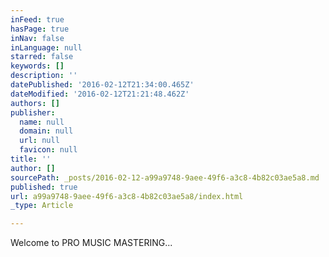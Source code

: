 ```yaml
---
inFeed: true
hasPage: true
inNav: false
inLanguage: null
starred: false
keywords: []
description: ''
datePublished: '2016-02-12T21:34:00.465Z'
dateModified: '2016-02-12T21:21:48.462Z'
authors: []
publisher:
  name: null
  domain: null
  url: null
  favicon: null
title: ''
author: []
sourcePath: _posts/2016-02-12-a99a9748-9aee-49f6-a3c8-4b82c03ae5a8.md
published: true
url: a99a9748-9aee-49f6-a3c8-4b82c03ae5a8/index.html
_type: Article

---
```

Welcome to PRO MUSIC MASTERING...